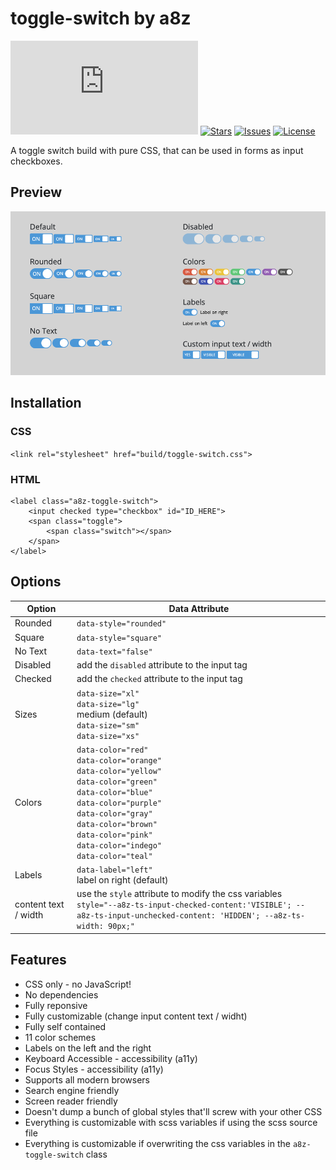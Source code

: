 # toggle-switch by a8z
[![Size](https://img.shields.io/github/size/andyfrantz/a8z-toggle-switch/build/toggle-switch.css?label=Size&style=for-the-badge)](https://github.com/andyfrantz/a8z-toggle-switch/master/build/toggle-switch.css)
[![Stars](https://img.shields.io/github/stars/andyfrantz/a8z-toggle-switch?style=for-the-badge)](https://github.com/andyfrantz/a8z-toggle-switch/stargazers)
[![Issues](https://img.shields.io/github/issues/andyfrantz/a8z-toggle-switch?style=for-the-badge)](https://github.com/andyfrantz/a8z-toggle-switch/issues)
[![License](https://img.shields.io/github/license/andyfrantz/a8z-toggle-switch?style=for-the-badge)](https://github.com/andyfrantz/a8z-toggle-switch/blob/master/LICENSE)

A toggle switch build with pure CSS, that can be used in forms as input checkboxes.

## Preview
<img src="https://raw.githubusercontent.com/andyfrantz/a8z-toggle-switch/master/docs/preview-toggle-switch.png">

## Installation

### CSS
```<link rel="stylesheet" href="build/toggle-switch.css">```

### HTML
```
<label class="a8z-toggle-switch">
	<input checked type="checkbox" id="ID_HERE">
	<span class="toggle">
		<span class="switch"></span>
	</span>
</label>
```

## Options

| Option | Data Attribute |
| ------ | ------ |
| Rounded | `data-style="rounded"`
| Square | `data-style="square"`
| No Text | `data-text="false"`
| Disabled | add the `disabled` attribute to the input tag
| Checked | add the `checked` attribute to the input tag
| Sizes | `data-size="xl"`<br>`data-size="lg"`<br>medium (default)<br>`data-size="sm"`<br>`data-size="xs"`
| Colors | `data-color="red"`<br>`data-color="orange"`<br>`data-color="yellow"`<br>`data-color="green"`<br>`data-color="blue"`<br>`data-color="purple"`<br>`data-color="gray"`<br>`data-color="brown"`<br>`data-color="pink"`<br>`data-color="indego"`<br>`data-color="teal"`
| Labels | `data-label="left"`<br>label on right (default)<br>
| content text / width | use the `style` attribute to modify the css variables<br>`style="--a8z-ts-input-checked-content:'VISIBLE'; --a8z-ts-input-unchecked-content: 'HIDDEN'; --a8z-ts-width: 90px;"`


## Features
* CSS only - no JavaScript!
* No dependencies
* Fully reponsive
* Fully customizable (change input content text / widht)
* Fully self contained
* 11 color schemes
* Labels on the left and the right
* Keyboard Accessible - accessibility (a11y)
* Focus Styles - accessibility (a11y)
* Supports all modern browsers
* Search engine friendly
* Screen reader friendly
* Doesn't dump a bunch of global styles that'll screw with your other CSS
* Everything is customizable with scss variables if using the scss source file
* Everything is customizable if overwriting the css variables in the `a8z-toggle-switch` class

